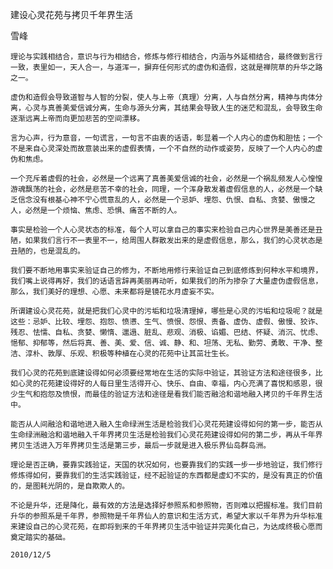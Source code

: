 建设心灵花苑与拷贝千年界生活

雪峰


    理论与实践相结合，意识与行为相结合，修炼与修行相结合，内涵与外延相结合，最终做到言行一致，表里如一，天人合一，与道浑一，摒弃任何形式的虚伪和造假，这就是禅院草的升华之路之一。

    虚伪和造假会导致道智与人智的分裂，使人与上帝（真理）分离，人与自然分离，精神与肉体分离，心灵与真善美爱信诚分离，生命与源头分离，其结果会导致人生的迷茫和混乱，会导致生命逐渐远离上帝而向更加悲苦的空间漂移。

    言为心声，行为意音，一句谎言，一句言不由衷的话语，彰显着一个人内心的虚伪和胆怯；一个不是来自心灵深处而故意装出来的虚假表情，一个不自然的动作或姿势，反映了一个人内心的虚伪和焦虑。

    一个充斥着虚假的社会，必然是一个远离了真善美爱信诚的社会，必然是一个祸乱频发人心惶惶游魂飘荡的社会，必然是悲苦不幸的社会，同理，一个浑身散发着虚假信息的人，必然是一个缺乏信念没有根基心神不宁心慌意乱的人，必然是一个忌妒、埋怨、仇恨、自私、贪婪、傲慢之人，必然是一个烦恼、焦虑、恐惧、痛苦不断的人。

    事实是检验一个人心灵状态的标准，每个人可以拿自己的事实来检验自己内心世界是美善还是丑陋，如果我们言行不一表里不一，给周围人群散发出来的是虚假信息，那么，我们的心灵状态是丑陋的，也是混乱的。

    我们要不断地用事实来验证自己的修为，不断地用修行来验证自己到底修炼到何种水平和境界，我们嘴上说得再好，我们的话语言辞再美丽再动听，如果我们的所为掺杂了大量虚伪虚假信息，那么，我们美好的理想、心愿、未来都将是镜花水月虚妄不实。

    所谓建设心灵花苑，就是把我们心灵中的污垢和垃圾清理掉，哪些是心灵的污垢和垃圾呢？就是这些：忌妒、比较、埋怨、抱怨、愤懑、生气、愤恨、怨恨、责备、虚伪、虚假、傲慢、狡诈、残忍、怯懦、自私、贪婪、懒惰、邋遢、脏乱、悲观、消极、谄媚、巴结、怀疑、消沉、忧虑、悒郁、抑郁等，然后将真、善、美、爱、信、诚、静、和、坦荡、无私、勤劳、勇敢、干净、整洁、淳朴、敦厚、乐观、积极等种植在心灵的花苑中让其茁壮生长。

    我们心灵的花苑到底建设得如何必须要经常地在生活的实际中验证，其验证方法和途径很多，比如心灵的花苑建设得好的人每日里生活得开心、快乐、自由、幸福，内心充满了喜悦和感恩，很少生气和抱怨及愤恨，而最佳的验证方法和途径是看我们能否融洽和谐地融入拷贝的千年界生活中。

    能否从人间融洽和谐地进入融入生命绿洲生活是检验我们心灵花苑建设得如何的第一步，能否从生命绿洲融洽和谐地融入千年界拷贝生活是检验我们心灵花苑建设得如何的第二步，再从千年界拷贝生活进入万年界拷贝生活是第三步，最后一步就是进入极乐界仙岛群岛洲。

    理论是否正确，要靠实践验证，天国的状况如何，也要靠我们的实践一步一步地验证，我们修行修炼得如何，要靠我们的生活实践验证，经不起验证的东西都是虚幻不实的，是没有真正的价值的，是图耗光阴的，是自欺欺人的。

    不论是升华，还是降化，最有效的方法是选择好参照系和参照物，否则难以把握标准。我们目前升华的参照系是千年界，参照物是千年界仙人的意识和生活方式，希望大家以千年界为升华标准来建设自己的心灵花苑，在即将到来的千年界拷贝生活中验证并完美化自己，为达成终极心愿而奠定踏实的基础。

    2010/12/5



